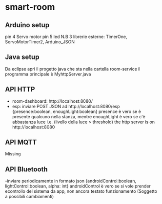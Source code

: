 # smart-room
## Arduino setup
pin 4 Servo motor
pin 5 led
N.B 3 librerie esterne: TimerOne, ServoMotorTimer2, Arduino_JSON
## Java setup
Da eclipse apri il progetto java che sta nella cartella room-service
il programma principale è MyhttpServer.java
## API HTTP
- room-dashboard: http://localhost:8080/
- esp: inviare POST JSON ad http://localhost:8080/esp {presence:boolean, enoughLight:boolean} presence è vero se è presente qualcuno nella stanza, mentre enoughLight è vero se c'è abbastanza luce i.e. (livello della luce > threshold)
the http server is on http://localhost:8080

## API MQTT
Missing

## API Bluetooth
-inviare periodicamente in formato json {androidControl:boolean, lightControl:boolean, alpha: int} androidControl è vero se si vole prender econtrollo del sistema da app, non ancora testato funzionamento (Soggetto a possibili cambiamenti)
